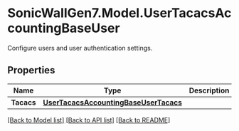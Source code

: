 # SonicWallGen7.Model.UserTacacsAccountingBaseUser
Configure users and user authentication settings.

## Properties

Name | Type | Description | Notes
------------ | ------------- | ------------- | -------------
**Tacacs** | [**UserTacacsAccountingBaseUserTacacs**](UserTacacsAccountingBaseUserTacacs.md) |  | [optional] 

[[Back to Model list]](../README.md#documentation-for-models) [[Back to API list]](../README.md#documentation-for-api-endpoints) [[Back to README]](../README.md)

